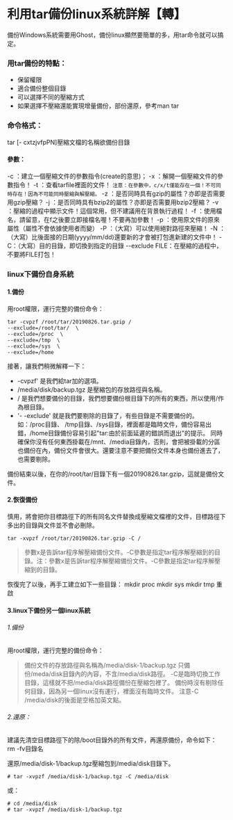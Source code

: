 
# 利用tar備份linux系統詳解【轉】

備份Windows系統需要用Ghost，備份linux顯然要簡單的多，用tar命令就可以搞定。

### 用tar備份的特點：
* 保留權限
* 適合備份整個目錄
* 可以選擇不同的壓縮方式
* 如果選擇不壓縮還能實現增量備份，部份還原，參考man tar 

### 命令格式：
tar [- cxtzjvfpPN]壓縮文檔的名稱欲備份目錄

#### 參數：
-c ：建立一個壓縮文件的參數指令(create的意思)；
-x ：解開一個壓縮文件的參數指令！
-t ：查看tarfile裡面的文件！
`注意：在參數中，c/x/t僅能存在一個！不可同時存在！因為不可能同時壓縮與解壓縮。`
-z ：是否同時具有gzip的屬性？亦即是否需要用gzip壓縮？
-j ：是否同時具有bzip2的屬性？亦即是否需要用bzip2壓縮？
-v ：壓縮的過程中顯示文件！這個常用，但不建議用在背景執行過程！
-f ：使用檔名，請留意，在f之後要立即接檔名喔！不要再加參數！
-p ：使用原文件的原來屬性（屬性不會依據使用者而變）
-P ：（大寫）可以使用絕對路徑來壓縮！
-N ：（大寫）比後面接的日期(yyyy/mm/dd)還要新的才會被打包進新建的文件中！
-C：（大寫）目的目錄，即切換到指定的目錄
--exclude FILE：在壓縮的過程中，不要將FILE打包！

###  linux下備份自身系統
####  1.備份
用root權限，運行完整的備份命令：
```shell
tar -cvpzf /root/tar/20190826.tar.gzip / 
--exclude=/root/tar/  \
--exclude=/proc  \
--exclude=/tmp  \
--exclude=/sys  \
--exclude=/home 
```
接著，讓我們稍微解釋一下：
* -cvpzf'	是我們給tar加的選項。
* /media/disk/backup.tgz	是壓縮包的存放路徑與名稱。
* /   		是我們想要備份的目錄，我們想要備份根目錄下的所有的東西，所以使用/作為根目錄。
* '- -exclude'	就是我們要剔除的目錄了，有些目錄是不需要備份的。
如：/proc目錄、 /tmp目錄、/sys目錄，裡面都是臨時文件，備份容易出錯，/home目錄備份容易引起"tar:由於前面延遲的錯誤而退出"的提示。
同時確保你沒有任何東西掛載在/mnt、/media目錄內，否則，會把被掛載的分區也備份在內，備份文件會很大。還要注意不要把備份文件本身也備份進去了，也需要剔除。

備份結束以後，在你的/root/tar/目錄下有一個20190826.tar.gzip，這就是備份文件。

####  2.恢復備份

慎用，將會把你目標路徑下的所有同名文件替換成壓縮文檔裡的文件，目標路徑下多出的目錄與文件並不會必刪除。

```shell
tar -xvpzf /root/tar/20190826.tar.gzip -C / 
```
> 參數x是告訴tar程序解壓縮備份文件。-C參數是指定tar程序解壓縮到的目錄。注：參數x是告訴tar程序解壓縮備份文件。-C參數是指定tar程序解壓縮到的目錄。

恢復完了以後，再手工建立如下一些目錄：
mkdir proc 
mkdir sys 
mkdir tmp 
重啟

####  3.linux下備份另一個linux系統

###### 1.備份
用root權限，運行完整的備份命令：

> 備份文件的存放路徑與名稱為/media/disk-1/backup.tgz 
只備份/meda/disk目錄內的內容，不含/media/disk路徑。
-C是臨時切換工作目錄，這樣就不把/media/disk路徑備份在壓縮包裡了。
備份時沒有剔除任何目錄，因為另一個linux沒有運行，裡面沒有臨時文件。
注意-C /media/disk的後面是空格加英文點。

######  2.還原：
建議先清空目標路徑下的除/boot目錄外的所有文件，再還原備份，命令如下：
rm -fv目錄名

還原/media/disk-1/backup.tgz壓縮包到/media/disk目錄下。
```shell
# tar -xvpzf /media/disk-1/backup.tgz -C /media/disk 
```
或：
```shell
# cd /media/disk 
# tar -xvpzf /media/disk-1/backup.tgz 
```